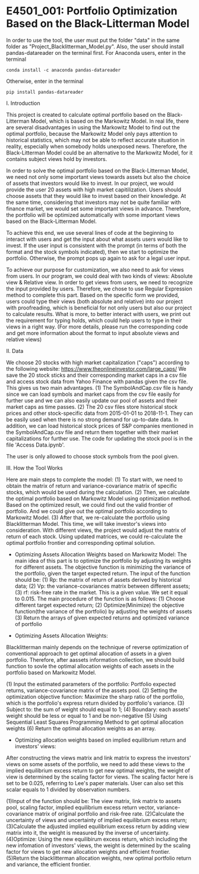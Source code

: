 # E4501_001: Portfolio Optimization Based on the Black-Litterman Model

In order to use the tool, the user must put the folder "data" in the same folder as "Project_Blacklitterman_Model.py". Also, the user should install pandas-datareader on the terminal first. For Anaconda users, enter in the terminal

    conda install -c anaconda pandas-datareader
Otherwise, enter in the terminal

    pip install pandas-datareader

I. Introduction

This project is created to calculate optimal portfolio based on the Black-Litterman Model, which is based on the Markowitz Model. In real life, there are several disadvantages in using the Markowitz Model to find out the optimal portfolio, because the Markowitz Model only pays attention to historical statistics, which may not be able to reflect accurate situation in reality, especially when somebody holds unexposed news. Therefore, the Black-Litterman Model could be an alternative to the Markowitz Model, for it contains subject views hold by investors. 

In order to solve the optimal portfolio based on the Black-Litterman Model, we need not only some important views towards assets but also the choice of assets that investors would like to invest. In our project, we would provide the user 20 assets with high market capitilization. Users should choose assets that they would like to invest based on their knowledge. At the same time, considering that investors may not be quite familiar with finance market, we would set some important views in advance. Therefore, the portfolio will be optimized automatically with some important views based on the Black-Litterman Model. 

To achieve this end, we use several lines of code at the beginning to interact with users and get the input about what assets users would like to invest. If the user input is consistent with the prompt (in terms of both the format and the stock symbols indicated), then we start to optimize the portfolio. Otherwise, the prompt pops up again to ask for a legal user input.

To achieve our purpose for customization, we also need to ask for views from users. In our program, we could deal with two kinds of views: Absolute view & Relative view. In order to get views from users, we need to recognize the input provided by users. Therefore, we chose to use Regular Expression method to complete this part. Based on the specific form we provided, users could type their views (both absolute and relative) into our project with proofreading, which is beneficial for not only users but also our project to calculate results. What is more, to better interact with users, we print out the requirement for typing holds, which could help users to type in their views in a right way. (For more details, please run the corresponding code and get more information about the format to input absolute views and relative views)


II. Data

We choose 20 stocks with high market capitalization ("caps") according to the following website: https://www.theonlineinvestor.com/large_caps/
We save the 20 stock sticks and their corresponding market caps in a csv file and access stock data from Yahoo Finance with pandas given the csv file. This gives us two main advantages. (1) The SymbolAndCap.csv file is handy since we can load symbols and market caps from the csv file easily for further use and we can also easily update our pool of assets and their market caps as time passes. (2) The 20 csv files store historical stock prices and other stock-specific data from 2015-01-01 to 2018-11-1. They can be easily used when there is no strong demand for up-to-date data. In addition, we can load historical stock prices of S&P companies mentioned in the SymbolAndCap.csv file and return them together with their market capitalizations for further use. The code for updating the stock pool is in the file 'Access Data.ipynb'.

The user is only allowed to choose stock symbols from the pool given.

III. How the Tool Works

Here are main steps to complete the model: 
(1) To start with, we need to obtain the matrix of return and variance-covariance matrix of specific stocks, which would be used during the calculation. 
(2) Then, we calculate the optimal portfolio based on Markowitz Model using optimization method. Based on the optimized result, we could find out the valid frontier of portfolio. And we could give out the optimal portfolio according to Markowitz Model. 
(3) After that, we re-calculate the portfolio using Blacklitterman Model. This time, we will take investor's views into consideration. With different views, the project would adjust the matrix of return of each stock. Using updated matrices, we could re-calculate the optimal portfolio frontier and corresponding optimal solution. 


* Optimizing Assets Allocation Weights based on Markowitz Model:
The main idea of this part is to optimize the portfolio by adjusting its weights for different assets. The objective function is minimizing the variance of the portfolio, given the target expected return. 
The input of the function should be: 
(1) Rp: the matrix of return of assets derived by historical data;
(2) Vp: the variance-covariances matrix between different assets;
(3) rf: risk-free rate in the market. This is a given value. We set it equal to 0.015.
The main procedure of the function is as follows:
(1) Choose different target expected return; 
(2) Optimize(Minimize) the objective function(the variance of the portfolio) by adjusting the weights of assets
(3) Return the arrays of given expected returns and optimized variance of portfolio



* Optimizing Assets Allocation Weights:

Blacklitterman mainly depends on the technique of reverse optimization of conventional approach to get optimal allocation of assets in a given portfolio. Therefore, after aassets information collection, we should build function to sovle the optimal allocation weights of each assets in the portfolio based on Markowitz Model.

(1) Input the estimated parameters of the portfolio:
    Portfolio expected returns, variance-covariance matrix of the assets pool.
(2) Setting the optimization objective function:
    Maximize the sharp ratio of the portfolio, which is the portfolio's express return divided by portfolio's variance.
(3) Subject to: the sum of weight should equal to 1; 
(4) Boundary: each assets' weight should be less or equal to 1 and be non-negative
(5) Using Sequential Least Squares Programming Method to get optimal allocation weights 
(6) Return the optimal allocation weights as an array.




* Optimizing allocation weights based on implied equilibrium return and investors' views:

After constructing the views matrix and link matrix to express the investors' views on some assets of the portfolio, we need to add these views to the implied equilibrium excess return to get new optimal weights, the weight of view is determined by the scaling factor for views. The scaling factor here is set to be 0.025, referring to Lee's paper materials. User can also set this scalar equals to 1 divided by observation numbers.

(1)Input of the function should be:
   The view matrix, link matrix to assets pool, scaling factor, implied equilibrium excess return vector, variance-covariance matrix of original portfolio and risk-free rate.
(2)Calculate the uncertainty of views and uncertainty of implied equilibrium excess return;
(3)Calculate the adjusted implied equilibrium excess return by adding view matrix into it, the weight is measured by the inverse of uncertainty.
(4)Optimize: Using the new equilibirum excess return, which including the new infomation of investors' views, the weight is determined by the scaling factor for views to get new allocation weights and efficient frontier.
(5)Return the blacklitterman allocation weights, new optimal portfolio return and variance, the efficient frontier.


